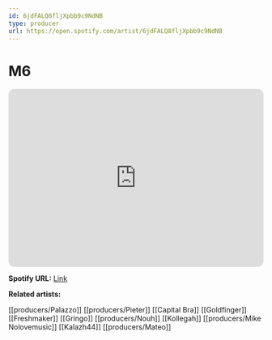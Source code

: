 ```yaml
---
id: 6jdFALQ8fljXpbb9c9NdNB
type: producer
url: https://open.spotify.com/artist/6jdFALQ8fljXpbb9c9NdNB
---
```

# M6

<iframe style="border-radius:12px" src="https://open.spotify.com/embed/artist/6jdFALQ8fljXpbb9c9NdNB" width="100%" height="352" frameBorder="0" allowfullscreen="" allow="autoplay; clipboard-write; encrypted-media; fullscreen; picture-in-picture" loading="lazy"></iframe>

**Spotify URL:** [Link](https://open.spotify.com/artist/6jdFALQ8fljXpbb9c9NdNB)

**Related artists:**

[[producers/Palazzo]]
[[producers/Pieter]]
[[Capital Bra]]
[[Goldfinger]]
[[Freshmaker]]
[[Gringo]]
[[producers/Nouh]]
[[Kollegah]]
[[producers/Mike Nolovemusic]]
[[Kalazh44]]
[[producers/Mateo]]
